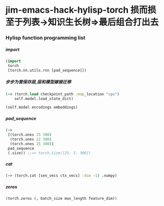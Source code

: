 # jim-emacs-hack-hylisp-torch 损而损至于列表->知识生长树=>最后组合打出去

### Hylisp function programming list

##### import
```clojure
(import
 torch
 [torch.nn.utils.rnn [pad_sequence]])
```
##### 步步为营保存层,层和模型嫁接迁移
```clojure
(-> (torch.load checkpoint_path :map_location "cpu")
    self.model.load_state_dict)

(self.model encodings embeddings)

```
##### pad_sequence
```clojure
(->
 [(torch.ones 25 300)
  (torch.ones 22 300)
  (torch.ones 15 300)]
 pad_sequence
 (.size)) ;;=> torch.Size([25, 3, 300])

```
##### cat
```clojure
(-> (torch.cat [sen_vecs ctx_vecs] :dim -1) .numpy)
```
##### zeros
```clojure
(torch.zeros (, batch_size max_length feature_dim))
```

